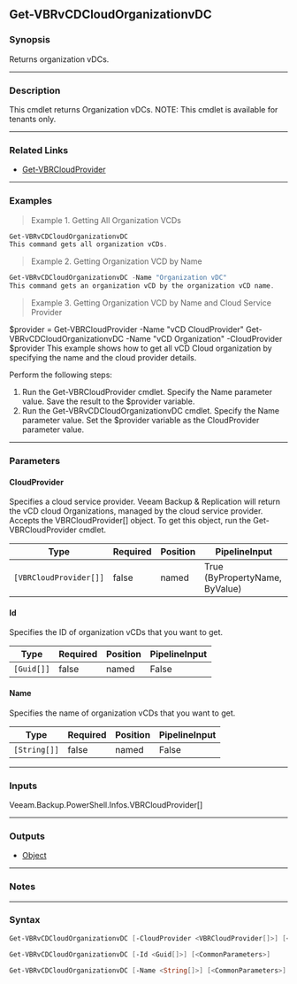 Get-VBRvCDCloudOrganizationvDC
------------------------------

### Synopsis
Returns organization vDCs.

---

### Description

This cmdlet returns Organization vDCs. NOTE: This cmdlet is available for tenants only.

---

### Related Links
* [Get-VBRCloudProvider](Get-VBRCloudProvider)

---

### Examples
> Example 1. Getting All Organization VCDs

```PowerShell
Get-VBRvCDCloudOrganizationvDC
This command gets all organization vCDs.
```
> Example 2. Getting Organization VCD by Name

```PowerShell
Get-VBRvCDCloudOrganizationvDC -Name "Organization vDC"
This command gets an organization vCD by the organization vCD name.
```
> Example 3. Getting Organization VCD by Name and Cloud Service Provider

$provider = Get-VBRCloudProvider -Name "vCD CloudProvider"
Get-VBRvCDCloudOrganizationvDC -Name "vCD Organization" -CloudProvider $provider
This example shows how to get all vCD Cloud organization by specifying the name and the cloud provider details.

Perform the following steps:
1. Run the Get-VBRCloudProvider cmdlet. Specify the Name parameter value. Save the result to the $provider variable.
2. Run the Get-VBRvCDCloudOrganizationvDC cmdlet. Specify the Name parameter value. Set the $provider variable as the CloudProvider parameter value.

---

### Parameters
#### **CloudProvider**
Specifies a cloud service provider. Veeam Backup & Replication will return the vCD cloud Organizations, managed by the cloud service provider. Accepts the VBRCloudProvider[] object. To get this object, run the Get-VBRCloudProvider cmdlet.

|Type                  |Required|Position|PipelineInput                 |
|----------------------|--------|--------|------------------------------|
|`[VBRCloudProvider[]]`|false   |named   |True (ByPropertyName, ByValue)|

#### **Id**
Specifies the ID of organization vCDs that you want to get.

|Type      |Required|Position|PipelineInput|
|----------|--------|--------|-------------|
|`[Guid[]]`|false   |named   |False        |

#### **Name**
Specifies the name of organization vCDs that you want to get.

|Type        |Required|Position|PipelineInput|
|------------|--------|--------|-------------|
|`[String[]]`|false   |named   |False        |

---

### Inputs
Veeam.Backup.PowerShell.Infos.VBRCloudProvider[]

---

### Outputs
* [Object](https://learn.microsoft.com/en-us/dotnet/api/System.Object)

---

### Notes

---

### Syntax
```PowerShell
Get-VBRvCDCloudOrganizationvDC [-CloudProvider <VBRCloudProvider[]>] [<CommonParameters>]
```
```PowerShell
Get-VBRvCDCloudOrganizationvDC [-Id <Guid[]>] [<CommonParameters>]
```
```PowerShell
Get-VBRvCDCloudOrganizationvDC [-Name <String[]>] [<CommonParameters>]
```
